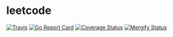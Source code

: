 # leetcode

[![Travis](https://img.shields.io/travis/lupinthe14th/leetcode.svg?style=flat-square)][travis]
[![Go Report Card](https://goreportcard.com/badge/github.com/lupinthe14th/leetcode)][goreportcard]
[![Coverage Status](https://coveralls.io/repos/github/lupinthe14th/leetcode/badge.svg?branch=master)][coveralls]
[![Mergify Status][mergify-status]][mergify]

<!-- links -->
[travis]: https://travis-ci.org/lupinthe14th/leetcode
[goreportcard]: https://goreportcard.com/report/github.com/lupinthe14th/leetcode
[coveralls]: https://coveralls.io/github/lupinthe14th/leetcode?branch=master
[mergify]: https://mergify.io
[mergify-status]: https://img.shields.io/endpoint.svg?url=https://gh.mergify.io/badges/lupinthe14th/leetcode&style=flat
